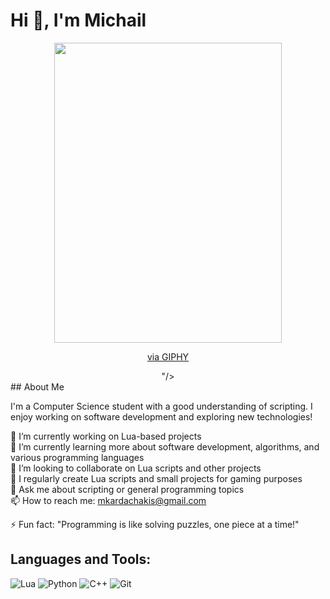 # Hi 👋, I'm Michail  
<div id="header" align="center">
  <img src="<iframe src="https://giphy.com/embed/iSD0xUVEd8iABcQpTg" width="364" height="480" style="" frameBorder="0" class="giphy-embed" allowFullScreen></iframe><p><a href="https://giphy.com/stickers/transparent-iSD0xUVEd8iABcQpTg">via GIPHY</a></p>"/>
</div>
## About Me

I'm a Computer Science student with a good understanding of scripting. I enjoy working on software development and exploring new technologies!

🔭 I’m currently working on Lua-based projects  
🌱 I’m currently learning more about software development, algorithms, and various programming languages  
👯 I’m looking to collaborate on Lua scripts and other projects     
📝 I regularly create Lua scripts and small projects for gaming purposes  
💬 Ask me about scripting or general programming topics  
📫 How to reach me: mkardachakis@gmail.com

⚡ Fun fact: "Programming is like solving puzzles, one piece at a time!"  

## Languages and Tools:
![Lua](https://img.shields.io/badge/Lua-blue)
![Python](https://img.shields.io/badge/Python-yellow)
![C++](https://img.shields.io/badge/C++-blue)
![Git](https://img.shields.io/badge/Git-orange)
